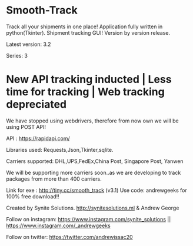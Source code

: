 # Smooth-Track
Track all your shipments in one place! Application fully written in python(Tkinter). Shipment tracking GUI!
Version by version release.

Latest version: 3.2

Series: 3
# New API tracking inducted | Less time for tracking | Web tracking depreciated

We have stopped using webdrivers, therefore from now own we will be using POST API!

API : <https://rapidapi.com/>

Libraries used: Requests,Json,Tkinter,sqlite.

Carriers supported: DHL,UPS,FedEx,China Post, Singapore Post, Yanwen

We will be supporting more carriers soon..as we are developing to track packages from more than 400 carriers.


Link for exe : <http://tiny.cc/smooth_track> (v3.1)
Use code: andrewgeeks 
for 100% free download!!

Created by Synite Solutions. <http://synitesolutions.ml> & Andrew George

Follow on instagram: <https://www.instagram.com/synite_solutions> || <https://www.instagram.com/_andrewgeeks>

Follow on twitter: <https://twitter.com/andrewissac20>
